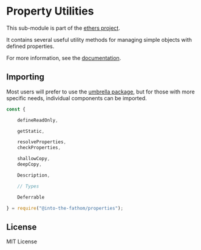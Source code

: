 Property Utilities
==================

This sub-module is part of the [ethers project](https://github.com/Into-the-Fathom/ethers.js).

It contains several useful utility methods for managing simple objects with
defined properties.

For more information, see the [documentation](https://docs.ethers.io/v5/api/utils/properties/).


Importing
---------

Most users will prefer to use the [umbrella package](https://www.npmjs.com/package/fathom-ethers),
but for those with more specific needs, individual components can be imported.

```javascript
const {

    defineReadOnly,

    getStatic,

    resolveProperties,
    checkProperties,

    shallowCopy,
    deepCopy,

    Description,

    // Types

    Deferrable

} = require("@into-the-fathom/properties");
```


License
-------

MIT License

